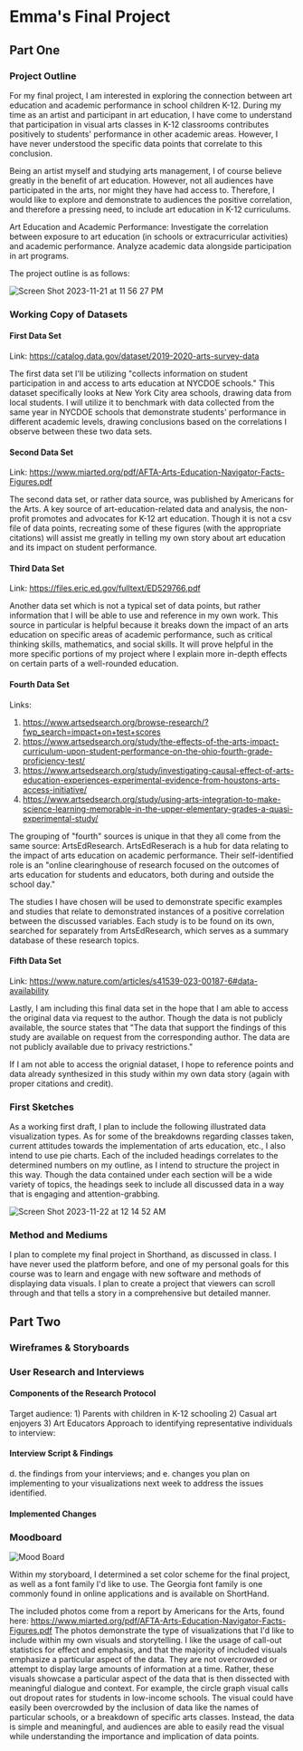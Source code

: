# Emma's Final Project 

## Part One
### Project Outline 

For my final project, I am interested in exploring the connection between art education and academic performance in school children K-12. During my time as an artist and participant in art education, I have come to understand that participation in visual arts classes in K-12 classrooms contributes positively to students' performance in other academic areas. However, I have never understood the specific data points that correlate to this conclusion.  

Being an artist myself and studying arts management, I of course believe greatly in the benefit of art education. However, not all audiences have participated in the arts, nor might they have had access to. Therefore, I would like to explore and demonstrate to audiences the positive correlation, and therefore a pressing need, to include art education in K-12 curriculums. 

Art Education and Academic Performance: Investigate the correlation between exposure to art education (in schools or extracurricular activities) and academic performance. Analyze academic data alongside participation in art programs.

The project outline is as follows:

![Screen Shot 2023-11-21 at 11 56 27 PM](https://github.com/emmavoelker/final_project_EmmaVoelker/assets/149551887/394eb1b8-be04-440d-8617-ae26da385269)


### Working Copy of Datasets 
#### First Data Set 
Link: https://catalog.data.gov/dataset/2019-2020-arts-survey-data

The first data set I'll be utilizing "collects information on student participation in and access to arts education at NYCDOE schools." This dataset specifically looks at New York City area schools, drawing data from local students. I will utilize it to benchmark with data collected from the same year in NYCDOE schools that demonstrate students' performance in different academic levels, drawing conclusions based on the correlations I observe between these two data sets. 

#### Second Data Set 
Link: https://www.miarted.org/pdf/AFTA-Arts-Education-Navigator-Facts-Figures.pdf

The second data set, or rather data source, was published by Americans for the Arts. A key source of art-education-related data and analysis, the non-profit promotes and advocates for K-12 art education. Though it is not a csv file of data points, recreating some of these figures (with the appropriate citations) will assist me greatly in telling my own story about art education and its impact on student performance.  

#### Third Data Set 
Link: https://files.eric.ed.gov/fulltext/ED529766.pdf

Another data set which is not a typical set of data points, but rather information that I will be able to use and reference in my own work. This source in particular is helpful because it breaks down the impact of an arts education on specific areas of academic performance, such as critical thinking skills, mathematics, and social skills. It will prove helpful in the more specific portions of my project where I explain more in-depth effects on certain parts of a well-rounded education. 

#### Fourth Data Set
Links: 
1) https://www.artsedsearch.org/browse-research/?fwp_search=impact+on+test+scores
2) https://www.artsedsearch.org/study/the-effects-of-the-arts-impact-curriculum-upon-student-performance-on-the-ohio-fourth-grade-proficiency-test/
3) https://www.artsedsearch.org/study/investigating-causal-effect-of-arts-education-experiences-experimental-evidence-from-houstons-arts-access-initiative/
4) https://www.artsedsearch.org/study/using-arts-integration-to-make-science-learning-memorable-in-the-upper-elementary-grades-a-quasi-experimental-study/

The grouping of "fourth" sources is unique in that they all come from the same source: ArtsEdResearch. ArtsEdReserach is a hub for data relating to the impact of arts education on academic performance. Their self-identified role is an "online clearinghouse of research focused on the outcomes of arts education for students and educators, both during and outside the school day."

The studies I have chosen will be used to demonstrate specific examples and studies that relate to demonstrated instances of a positive correlation between the discussed variables. Each study is to be found on its own, searched for separately from ArtsEdResearch, which serves as a summary database of these research topics. 

#### Fifth Data Set 
Link: https://www.nature.com/articles/s41539-023-00187-6#data-availability

Lastly, I am including this final data set in the hope that I am able to access the original data via request to the author. Though the data is not publicly available, the source states that "The data that support the findings of this study are available on request from the corresponding author. The data are not publicly available due to privacy restrictions."

If I am not able to access the orignial dataset, I hope to reference points and data already synthesized in this study within my own data story (again with proper citations and credit). 

### First Sketches 
As a working first draft, I plan to include the following illustrated data visualization types. As for some of the breakdowns regarding classes taken, current attitudes towards the implementation of arts education, etc., I also intend to use pie charts. Each of the included headings correlates to the determined numbers on my outline, as I intend to structure the project in this way. Though the data contained under each section will be a wide variety of topics, the headings seek to include all discussed data in a way that is engaging and attention-grabbing. 

![Screen Shot 2023-11-22 at 12 14 52 AM](https://github.com/emmavoelker/final_project_EmmaVoelker/assets/149551887/5575a4b8-9a3d-4efb-9344-f8bd40c5ba3f)

### Method and Mediums 
I plan to complete my final project in Shorthand, as discussed in class. I have never used the platform before, and one of my personal goals for this course was to learn and engage with new software and methods of displaying data visuals. I plan to create a project that viewers can scroll through and that tells a story in a comprehensive but detailed manner.


## Part Two 
### Wireframes & Storyboards 

### User Research and Interviews 
#### Components of the Research Protocol 
Target audience: 1) Parents with children in K-12 schooling 2) Casual art enjoyers 3) Art Educators 
Approach to identifying representative individuals to interview: 

#### Interview Script & Findings 
d. the findings from your interviews; and 
e. changes you plan on implementing to your visualizations next week to address the issues identified. 
#### Implemented Changes  

### Moodboard 
![Mood Board](https://github.com/emmavoelker/final_project_EmmaVoelker/assets/149551887/d695165e-0387-47ff-8f5d-45fde2756d30)

Within my storyboard, I determined a set color scheme for the final project, as well as a font family I'd like to use. The Georgia font family is one commonly found in online applications and is available on ShortHand. 

The included photos come from a report by Americans for the Arts, found here: https://www.miarted.org/pdf/AFTA-Arts-Education-Navigator-Facts-Figures.pdf The photos demonstrate the type of visualizations that I'd like to include within my own visuals and storytelling. I like the usage of call-out statistics for effect and emphasis, and that the majority of included visuals emphasize a particular aspect of the data. They are not overcrowded or attempt to display large amounts of information at a time. Rather, these visuals showcase a particular aspect of the data that is then dissected with meaningful dialogue and context. For example, the circle graph visual calls out dropout rates for students in low-income schools. The visual could have easily been overcrowded by the inclusion of data like the names of particular schools, or a breakdown of specific arts classes. Instead, the data is simple and meaningful, and audiences are able to easily read the visual while understanding the importance and implication of data points. 
